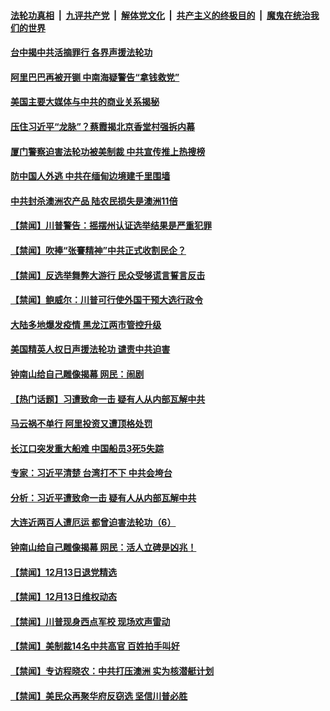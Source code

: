 

####  [法轮功真相](../../../../basic/blob/master/README.md?t=12151631) &nbsp;|&nbsp; [九评共产党](../../../../9ping.md/blob/master/README.md?t=12151631) &nbsp;|&nbsp; [解体党文化](../../../../jtdwh.md/blob/master/README.md?t=12151631)  &nbsp;|&nbsp; [共产主义的终极目的](../../../../gczydzjmd.md/blob/master/README.md?t=12151631) &nbsp;|&nbsp; [魔鬼在统治我们的世界](../../../../mgztzwmdsj.md/blob/master/README.md?t=12151631) 

#### [台中揭中共活摘罪行 各界声援法轮功](../pages/prog204/a103010199.md?t=12151631) 

#### [阿里巴巴再被开铡 中南海疑警告“拿钱救党”](../pages/prog204/a103010142.md?t=12151631) 

#### [美国主要大媒体与中共的商业关系揭秘](../pages/prog204/a103010127.md?t=12151631) 

#### [压住习近平“龙脉”？蔡霞揭北京香堂村强拆内幕](../pages/prog204/a103010115.md?t=12151631) 

#### [厦门警察迫害法轮功被美制裁 中共宣传推上热搜榜](../pages/prog204/a103009858.md?t=12151631) 


#### [防中国人外逃 中共在缅甸边境建千里围墙](../pages/prog204/a103009906.md?t=12151631) 

#### [中共封杀澳洲农产品 陆农民损失是澳洲11倍](../pages/prog204/a103009875.md?t=12151631) 

#### [【禁闻】川普警告：摇摆州认证选举结果是严重犯罪](../pages/prog204/a103009898.md?t=12151631) 

#### [【禁闻】吹捧“张謇精神”中共正式收割民企？](../pages/prog204/a103009820.md?t=12151631) 

#### [【禁闻】反选举舞弊大游行 民众受够谎言誓言反击](../pages/prog204/a103009817.md?t=12151631) 

#### [【禁闻】鲍威尔：川普可行使外国干预大选行政令](../pages/prog204/a103009815.md?t=12151631) 

#### [大陆多地爆发疫情 黑龙江两市管控升级](../pages/prog204/a103009539.md?t=12151631) 

#### [美国精英人权日声援法轮功 谴责中共迫害](../pages/prog204/a103009546.md?t=12151631) 

#### [钟南山给自己雕像揭幕 网民：闹剧](../pages/prog204/a103009523.md?t=12151631) 

#### [【热门话题】习遭致命一击 疑有人从内部瓦解中共](../pages/prog204/a103009468.md?t=12151631) 

#### [马云祸不单行 阿里投资又遭顶格处罚](../pages/prog204/a103009487.md?t=12151631) 

#### [长江口突发重大船难 中国船员3死5失踪](../pages/prog204/a103009482.md?t=12151631) 

#### [专家：习近平清楚 台湾打不下 中共会垮台](../pages/prog204/a103009430.md?t=12151631) 

#### [分析：习近平遭致命一击 疑有人从内部瓦解中共](../pages/prog204/a103009383.md?t=12151631) 

#### [大连近两百人遭厄运 都曾迫害法轮功（6）](../pages/prog204/a103009365.md?t=12151631) 

#### [钟南山给自己雕像揭幕 网民：活人立碑是凶兆！](../pages/prog204/a103009304.md?t=12151631) 


#### [【禁闻】12月13日退党精选](../pages/prog204/a103009218.md?t=12151631) 


#### [【禁闻】12月13日维权动态](../pages/prog204/a103009208.md?t=12151631) 

#### [【禁闻】川普现身西点军校 现场欢声雷动](../pages/prog204/a103009174.md?t=12151631) 

#### [【禁闻】美制裁14名中共高官 百姓拍手叫好](../pages/prog204/a103009125.md?t=12151631) 

#### [【禁闻】专访程晓农：中共打压澳洲 实为核潜艇计划](../pages/prog204/a103009123.md?t=12151631) 

#### [【禁闻】美民众再聚华府反窃选 坚信川普必胜](../pages/prog204/a103009121.md?t=12151631) 

